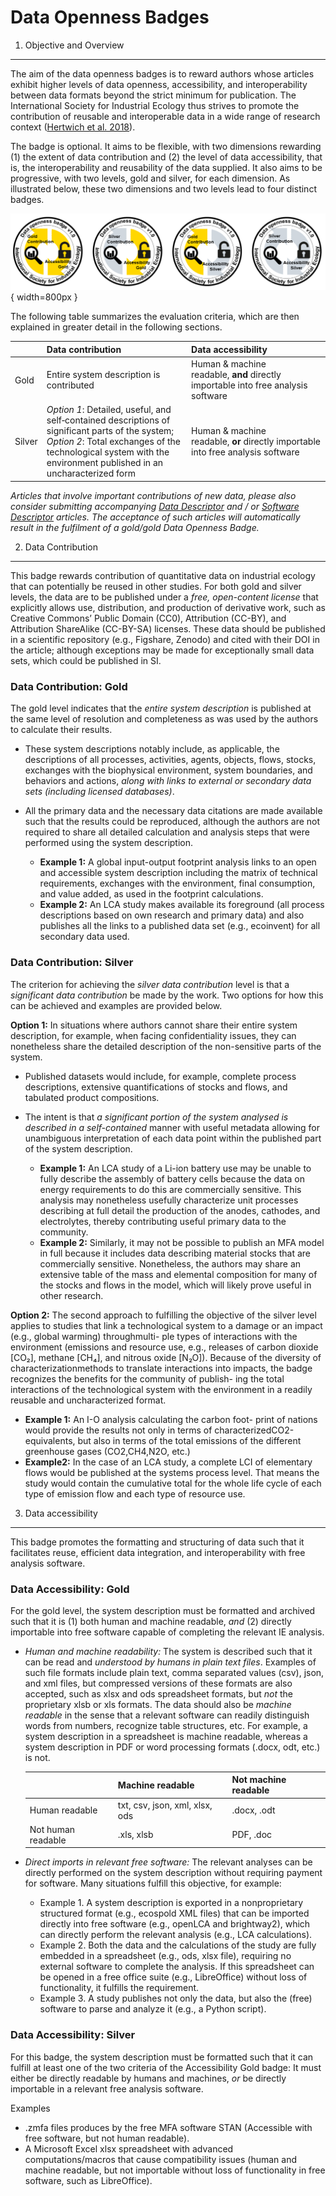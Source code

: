 Data Openness Badges
====================

1. Objective and Overview
-------------------------

The aim of the data openness badges is to reward authors whose articles
exhibit higher levels of data openness, accessibility, and
interoperability between data formats beyond the strict minimum for
publication. The International Society for Industrial Ecology thus
strives to promote the contribution of reusable and interoperable data
in a wide range of research context ([Hertwich et al. 2018](https://doi.org/10.1111/jiec.12738)).

The badge is optional. It aims to be flexible, with two dimensions
rewarding (1) the extent of data contribution and (2) the level of data
accessibility, that is, the interoperability and reusability of the data
supplied. It also aims to be progressive, with two levels, gold and
silver, for each dimension. As illustrated below, these
two dimensions and two levels lead to four distinct badges.

![The two dimensions and two levels of the Data Openness Badge](fig/DTTF_badge_v6.png "The two dimensions and two levels of the Data Openness Badge"){ width=800px }

The following table summarizes the evaluation criteria, which are then
explained in greater detail in the following sections.


|       |Data contribution   |Data accessibility|
|-------|:-------------------|:-----------------|
| Gold   |Entire system description is contributed|Human & machine readable, **and** directly importable into free analysis software |
| Silver |*Option 1*: Detailed, useful, and self‐contained descriptions of significant parts of the system;<br> *Option 2*: Total exchanges of the technological system with the environment published in an uncharacterized form | Human & machine readable, **or** directly importable into free analysis software |

*Articles that involve important contributions of new data, please also consider submitting accompanying [Data Descriptor](dataDescriptor_guidelines.md) and / or [Software Descriptor](software_article_guidelines.md) articles. The acceptance of such articles will automatically result in the fulfilment of a gold/gold Data Openness Badge.*

2. Data Contribution
--------------------

This badge rewards contribution of quantitative data on industrial
ecology that can potentially be reused in other studies. For both gold
and silver levels, the data are to be published under a *free,
open-content license* that explicitly allows use, distribution, and
production of derivative work, such as Creative Commons’ Public Domain
(CC0), Attribution (CC-BY), and Attribution ShareAlike (CC-BY-SA)
licenses. These data should be published in a scientific repository
(e.g., Figshare, Zenodo) and cited with their DOI in the article;
although exceptions may be made for exceptionally small data sets, which
could be published in SI.

### Data Contribution: Gold

The gold level indicates that the *entire system description* is
published at the same level of resolution and completeness as was used
by the authors to calculate their results.

-   These system descriptions notably include, as applicable, the
    descriptions of all processes, activities, agents, objects, flows,
    stocks, exchanges with the biophysical environment, system
    boundaries, and behaviors and actions, *along with links to external
    or secondary data sets (including licensed databases)*.
-   All the primary data and the necessary data citations are made
    available such that the results could be reproduced, although the
    authors are not required to share all detailed calculation and
    analysis steps that were performed using the system description.

    -   **Example 1:** A global input-output footprint analysis links to
        an open and accessible system description including the matrix
        of technical requirements, exchanges with the environment, final
        consumption, and value added, as used in the footprint
        calculations.
    -   **Example 2:** An LCA study makes available its foreground (all
        process descriptions based on own research and primary data) and
        also publishes all the links to a published data set (e.g.,
        ecoinvent) for all secondary data used.

### Data Contribution: Silver

The criterion for achieving the *silver data contribution* level is that
a *significant data contribution* be made by the work. Two options for
how this can be achieved and examples are provided below.

**Option 1:** In situations where authors cannot share their entire
system description, for example, when facing confidentiality issues,
they can nonetheless share the detailed description of the non-sensitive
parts of the system.

-   Published datasets would include, for example, complete process
    descriptions, extensive quantifications of stocks and flows, and
    tabulated product compositions.
-   The intent is that *a significant portion of the system analysed is
    described in a self-contained* manner with useful metadata allowing
    for unambiguous interpretation of each data point within the
    published part of the system description.

    -   **Example 1:** An LCA study of a Li-ion battery use may be
        unable to fully describe the assembly of battery cells because
        the data on energy requirements to do this are commercially
        sensitive. This analysis may nonetheless usefully characterize
        unit processes describing at full detail the production of the
        anodes, cathodes, and electrolytes, thereby contributing useful
        primary data to the community.
    -   **Example 2:** Similarly, it may not be possible to publish an
        MFA model in full because it includes data describing material
        stocks that are commercially sensitive. Nonetheless, the authors
        may share an extensive table of the mass and elemental
        composition for many of the stocks and flows in the model, which
        will likely prove useful in other research.

**Option 2:** The second approach to fulfilling the objective of the
silver level applies to studies that link a technological system to a
damage or an impact (e.g., global warming) throughmulti- ple types of
interactions with the environment (emissions and resource use, e.g.,
releases of carbon dioxide \[CO₂\], methane \[CH₄\], and nitrous oxide
\[N₂O\]). Because of the diversity of characterizationmethods to
translate interactions into impacts, the badge recognizes the benefits
for the community of publish- ing the total interactions of the
technological system with the environment in a readily reusable and
uncharacterized format.

-   **Example 1:** An I-O analysis calculating the carbon foot- print of
    nations would provide the results not only in terms of
    characterizedCO2-equivalents, but also in terms of the total
    emissions of the different greenhouse gases (CO2,CH4,N2O, etc.)
-   **Example2:** In the case of an LCA study, a complete LCI of
    elementary flows would be published at the systems process level.
    That means the study would contain the cumulative total for the
    whole life cycle of each type of emission flow and each type of
    resource use.

3. Data accessibility
---------------------

This badge promotes the formatting and structuring of data such that it
facilitates reuse, efficient data integration, and interoperability with
free analysis software.

### Data Accessibility: Gold

For the gold level, the system description must be formatted and
archived such that it is (1) both human and machine readable, *and* (2)
directly importable into free software capable of completing the
relevant IE analysis.

-   *Human and machine readability:* The system is described such that
    it can be read and *understood by humans in plain text files*.
    Examples of such file formats include plain text, comma separated
    values (csv), json, and xml files, but compressed versions of these
    formats are also accepted, such as xlsx and ods spreadsheet formats,
    but *not* the proprietary xlsb or xls formats. The data should also
    be *machine readable* in the sense that a relevant software can
    readily distinguish words from numbers, recognize table structures,
    etc. For example, a system description in a spreadsheet is machine
    readable, whereas a system description in PDF or word processing
    formats (.docx, odt, etc.) is not.

    |                     | Machine readable               | Not machine readable|
    |---------------------|:-------------------------------|:--------------------|
    |Human readable       | txt, csv, json, xml, xlsx, ods | .docx, .odt         |
    |Not human readable   | .xls, xlsb                     | PDF, .doc           |

-   *Direct imports in relevant free software:* The relevant analyses
    can be directly performed on the system description without
    requiring payment for software. Many situations fulfill this
    objective, for example:

    -   Example 1. A system description is exported in a nonproprietary
        structured format (e.g., ecospold XML files) that can be
        imported directly into free software (e.g., openLCA and
        brightway2), which can directly perform the relevant analysis
        (e.g., LCA calculations).
    -   Example 2. Both the data and the calculations of the study are
        fully embedded in a spreadsheet (e.g., ods, xlsx file),
        requiring no external software to complete the analysis. If this
        spreadsheet can be opened in a free office suite (e.g.,
        LibreOffice) without loss of functionality, it fulfills the
        requirement.
    -   Example 3. A study publishes not only the data, but also the
        (free) software to parse and analyze it (e.g., a Python script).

### Data Accessibility: Silver

For this badge, the system description must be formatted such that it
can fulfill at least one of the two criteria of the Accessibility Gold
badge: It must either be directly readable by humans and machines, *or*
be directly importable in a relevant free analysis software.

Examples

-   .zmfa files produces by the free MFA software STAN (Accessible with
    free software, but not human readable).
-   A Microsoft Excel xlsx spreadsheet with advanced computations/macros
    that cause compatibility issues (human and machine readable, but not
    importable without loss of functionality in free software, such as
    LibreOffice).

